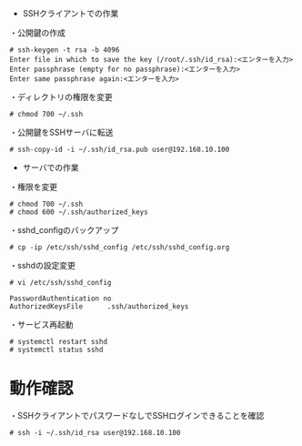 - SSHクライアントでの作業

・公開鍵の作成
```
# ssh-keygen -t rsa -b 4096
Enter file in which to save the key (/root/.ssh/id_rsa):<エンターを入力>
Enter passphrase (empty for no passphrase):<エンターを入力>
Enter same passphrase again:<エンターを入力>
```
・ディレクトリの権限を変更
```
# chmod 700 ~/.ssh
```

・公開鍵をSSHサーバに転送
```
# ssh-copy-id -i ~/.ssh/id_rsa.pub user@192.168.10.100
```

- サーバでの作業


・権限を変更
```
# chmod 700 ~/.ssh
# chmod 600 ~/.ssh/authorized_keys
```

・sshd_configのバックアップ
```
# cp -ip /etc/ssh/sshd_config /etc/ssh/sshd_config.org
```

・sshdの設定変更
```
# vi /etc/ssh/sshd_config
```

```
PasswordAuthentication no
AuthorizedKeysFile      .ssh/authorized_keys
```

・サービス再起動
```
# systemctl restart sshd
# systemctl status sshd
```

# 動作確認

・SSHクライアントでパスワードなしでSSHログインできることを確認
```
# ssh -i ~/.ssh/id_rsa user@192.168.10.100
```
